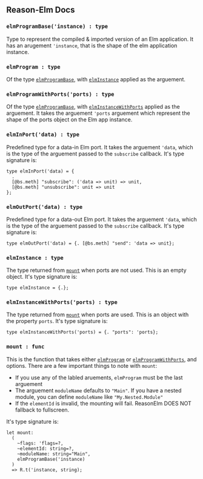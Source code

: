 ## Reason-Elm Docs

<a name="elmProgramBase"></a>
### `elmProgramBase('instance) : type`
Type to represent the compiled & imported version of an Elm application. It has
an arugement `'instance`, that is the shape of the elm application instance.

<a name="elmProgram"></a>
### `elmProgram : type`
Of the type [`elmProgramBase`](DOCS.md#elmProgramBase), with [`elmInstance`](DOCS.md#elmInstance)
applied as the arguement.

<a name="elmProgramWithPorts"></a>
### `elmProgramWithPorts('ports) : type`
Of the type [`elmProgramBase`](DOCS.md#elmProgramBase), with [`elmInstanceWithPorts`](DOCS.md#elmInstanceWithPorts)
applied as the arguement.  It takes the arguement `'ports` arguement which represent
the shape of the ports object on the Elm app instance.

<a name="elmInPort"></a>
### `elmInPort('data) : type`
Predefined type for a data-in Elm port. It takes the arguement `'data`, which is
the type of the arguement passed to the `subscribe` callback.
It's type signature is:
```
type elmInPort('data) = {
  .
  [@bs.meth] "subscribe": ('data => unit) => unit,
  [@bs.meth] "unsubscribe": unit => unit
};
```

<a name="elmOutPort"></a>
### `elmOutPort('data) : type`
Predefined type for a data-out Elm port. It takes the arguement `'data`, which is
the type of the arguement passed to the `subscribe` callback.
It's type signature is:
```
type elmOutPort('data) = {. [@bs.meth] "send": 'data => unit};
```

<a name="elmInstance"></a>
### `elmInstance : type`
The type returned from [`mount`](DOCS.md#mount) when ports are not used. This is
an empty object. It's type signature is:
```
type elmInstance = {.};
```

<a name="elmInstanceWithPorts"></a>
### `elmInstanceWithPorts('ports) : type`
The type returned from [`mount`](DOCS.md#mount) when ports are used. This is
an object with the property `ports`. It's type signature is:
```
type elmInstanceWithPorts('ports) = {. "ports": 'ports};
```

<a name="mount"></a>
### `mount : func`
This is the function that takes either [`elmProgram`](DOCS.md#elmProgram) or [`elmProgramWithPorts`](DOCS.md#elmProgram), and options.
There are a few important things to note with `mount`:
  * If you use any of the labled aruements, `elmProgram` must be the last arguement
  * The arguement `moduleName` defaults to `"Main"`. If you have a nested module, you can define `moduleName` like `"My.Nested.Module"`
  * If the `elementId` is invalid, the mounting will fail. ReasonElm DOES NOT fallback to fullscreen.

It's type signature is:
```
let mount:
  (
    ~flags: 'flags=?,
    ~elementId: string=?,
    ~moduleName: string="Main",
    elmProgramBase('instance)
  )
  => R.t('instance, string);
```
